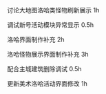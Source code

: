 讨论大地图洛哈类怪物刷新展示 1h

调试新号活动模块异常显示 0.5h

洛哈界面制作补充 2h

洛哈怪物展示界面制作补充 3h

配合主城建筑删除调试 0.5h

更新美术洛哈活动界面修改 1h 